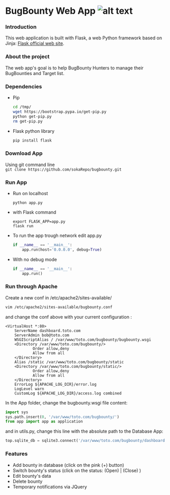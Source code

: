 # BugBounty Web App ![alt text](https://github.com/sokaRepo/bugbounty/raw/master/static/images/dog.png "Logo Title Text 1")



### Introduction

This web application is built with Flask, a web Python framework based on Jinja:
[Flask official web site](http://flask.pocoo.org/ "Flask's Homepage").

### About the project

The web app's goal is to help BugBounty Hunters to manage their BugBounties and Target list.

### Dependencies


* Pip 

	```bash
	cd /tmp/
	wget https://bootstrap.pypa.io/get-pip.py
	python get-pip.py
	rm get-pip.py
	```
* Flask python library

	```bash
	pip install flask
	```

### Download App

Using git command line	
    ```
    git clone https://github.com/sokaRepo/bugbounty.git
    ```

### Run App

* Run on localhost	
    ```
    python app.py
    ```

* with Flask command
    ```
    export FLASK_APP=app.py
    flask run
    ```

* To run the app trough network edit app.py
    ```python
    if __name__ == '__main__':
    	app.run(host='0.0.0.0', debug=True)
    ```

* With no debug mode
    ```python
    if __name__ == '__main__':
    	app.run()
    ```

### Run through Apache
Create a new conf in /etc/apache2/sites-available/
```bash
vim /etc/apache2/sites-available/bugbounty.conf
```
and change the conf above with your current configuration :
```
<VirtualHost *:80>
    ServerName dashboard.toto.com
    ServerAdmin bob@toto.com
    WSGIScriptAlias / /var/www/toto.com/bugbounty/bugbounty.wsgi
    <Directory /var/www/toto.com/bugbounty/>
            Order allow,deny
            Allow from all
    </Directory>
    Alias /static /var/www/toto.com/bugbounty/static
    <Directory /var/www/toto.com/bugbounty/static/>
            Order allow,deny
            Allow from all
    </Directory>
    ErrorLog ${APACHE_LOG_DIR}/error.log
    LogLevel warn
    CustomLog ${APACHE_LOG_DIR}/access.log combined
```

In the App folder, change the bugbounty.wsgi file content:
```python
import sys
sys.path.insert(0, '/var/www/toto.com/bugbounty/')
from app import app as application
```

and in utils.py, change this line with the absolute path to the Database App:
```python
top.sqlite_db = sqlite3.connect('/var/www/toto.com/bugbounty/dashboard.sqlite')
```
### Features
* Add bounty in database (click on the pink (+) button)
* Switch bounty's status (click on the status: (Open) | (Close) )
* Edit bounty's data
* Delete bounty
* Temporary notifications via JQuery